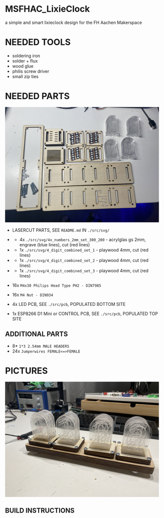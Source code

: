 # MSFHAC_LixieClock
a simple and smart lixieclock design for the FH Aachen Makerspace





# NEEDED TOOLS

* soldering iron
* solder + flux
* wood glue
* philis screw driver
* small zip ties

# NEEDED PARTS


![4_digit_parts](./documentation/images/4_digit_parts.jpg)



* LASERCUT PARTS, SEE `README.md` IN `./src/svg/`
* *  4x `./src/svg/4x_numbers_2mm_set_300_200` - acrylglas gs 2mm, engrave (blue lines), cut (red lines)
* *  1x `./src/svg/4_digit_combined_set_1` - playwood 4mm, cut (red lines)
* *  1x `./src/svg/4_digit_combined_set_2` - playwood 4mm, cut (red lines)
* *  1x `./src/svg/4_digit_combined_set_3` - playwood 4mm, cut (red lines)

* 16x `M4x30 Philips Head Type PH2 - DIN7985`
* 16x `M4 Nut - DIN934`
* 4x LED PCB, SEE `./src/pcb`, POPULATED BOTTOM SITE
* 1x ESP8266 D1 Mini or CONTROL PCB, SEE `./src/pcb`, POPULATED TOP SITE

## ADDITIONAL PARTS

* 8* `1*3 2.54mm MALE HEADERS`
* 24x `Jumperwires FEMALE<=>FEMALE`



# PICTURES

![4_digit_complete](./documentation/images/4_digit_complete.jpg)



## BUILD INSTRUCTIONS
